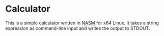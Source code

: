 
# Calculator

This is a simple calculator written in [NASM](https://www.nasm.us) for x64
Linux. It takes a string expression as command-line input and writes the
output to STDOUT.

